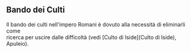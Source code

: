 ## Bando dei Culti
Il bando dei culti nell'impero Romani è dovuto alla necessità di eliminarli come  
ricerca per uscire dalle difficoltà (vedi [Culto di Iside](Culto di Iside), Apuleio).  

